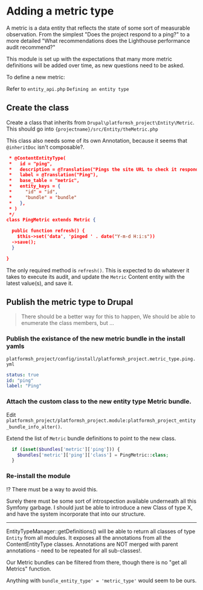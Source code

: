 # Adding a metric type

A metric is a data entity that reflects the state of some sort of measurable observation.
From the simplest "Does the project respond to a ping?" to a more detailed "What recommendations does the Lighthouse
performance audit recommend?"

This module is set up with the expectations that many more metric definitions will be added over time, as new questions
need to be asked.

To define a new metric:

Refer to `entity_api.php` `Defining an entity type`

## Create the class

Create a class that inherits from `Drupal\platformsh_project\Entity\Metric`.
This should go into `{projectname}/src/Entity/theMetric.php`

This class also needs some of its own Annotation, because it seems that `@inheritDoc` isn't composable?.

```json
 * @ContentEntityType(
 *   id = "ping",
 *   description = @Translation("Pings the site URL to check it responds"),
 *   label = @Translation("Ping"),
 *   base_table = "metric",
 *   entity_keys = {
 *     "id" = "id",
 *     "bundle" = "bundle"
 *   },
 * )
 */
class PingMetric extends Metric {

  public function refresh() {
    $this->set('data', 'pinged ' . date("Y-m-d H:i:s"))
  ->save();
  }

}
```

The only required method is `refresh()`. This is expected to do whatever it takes to execute its audit, and update
the `Metric` Content entity with the latest value(s), and save it.

## Publish the metric type to Drupal

> There should be a better way for this to happen,
> We should be able to enumerate the class members, but ...

### Publish the existance of the new metric bundle in the install yamls

`platformsh_project/config/install/platformsh_project.metric_type.ping.yml`

```yaml
status: true
id: "ping"
label: "Ping"
```

### Attach the custom class to the new entity type Metric bundle.

Edit `platformsh_project/platformsh_project.module:platformsh_project_entity_bundle_info_alter()`.

Extend the list of `Metric` bundle definitions to point to the new class.

```php
  if (isset($bundles['metric']['ping'])) {
    $bundles['metric']['ping']['class'] = PingMetric::class;
  }
```

### Re-install the module

!? There must be a way to avoid this.

Surely there must be some sort of introspection available underneath all this Symfony garbage.
I should just be able to introduce a new Class of type X, and have the system incorporate that into our structure.

---
EntityTypeManager::getDefinitions() will be able to return all classes of type `Entity` from all modules.
It exposes all the annotations from all the ContentEntityType classes.
Annotations are NOT merged with parent annotations - need to be repeated for all sub-classes!.

Our Metric bundles can be filtered from there, though there is no "get all Metrics" function.

Anything with `bundle_entity_type' = 'metric_type'` would seem to be ours.
